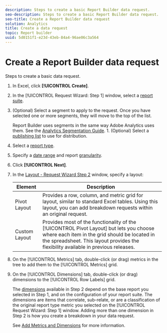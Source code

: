 ```yaml
---
description: Steps to create a basic Report Builder data request.
seo-description: Steps to create a basic Report Builder data request.
seo-title: Create a Report Builder data request
solution: Analytics
title: Create a data request
topic: Report builder
uuid: 5d0151f1-e23d-43eb-84a4-96ae06c3a564
---
```


# Create a Report Builder data request

Steps to create a basic data request.

1. In Excel, click **[!UICONTROL Create]**.
1. In the [!UICONTROL Request Wizard: Step 1] window, select a [report suite](/help/analyze/report-builder/data-requests/selecting-report-suites/t-select-report-suites.md).
1. (Optional) Select a segment to apply to the request. Once you have selected one or more segments, they will move to the top of the list.

   Report Builder uses segments in the same way Adobe Analytics uses them. See the [Analytics Segmentation Guide](https://marketing.adobe.com/resources/help/en_US/analytics/segment/). 1. (Optional) Select a [publishing list](/help/analyze/report-builder/data-requests/allow-publishing-list-overrides.md) to use for distribution.
1. Select a [report type](/help/analyze/report-builder/data-requests/c-report-types/select-report-types.md).
1. Specify a [date range](/help/analyze/report-builder/data-requests/configuring-report-dates/custom-calendar.md) and report [granularity](/help/analyze/report-builder/data-requests/configuring-report-dates/granularity.md).
1. Click **[!UICONTROL Next]**.
1. In the [Layout - Request Wizard Step 2](/help/analyze/report-builder/layout/layout.md) window, specify a layout:

   |  Element  | Description  |
   |---|---|
   |  Pivot Layout  | Provides a row, column, and metric grid for layout, similar to standard Excel tables. Using this layout, you can add breakdown requests within an original request.  |
   |  Custom Layout  | Provides most of the functionality of the [!UICONTROL Pivot Layout] but lets you choose where each item in the grid should be located in the spreadsheet. This layout provides the flexibility available in previous releases.  |

1. On the [!UICONTROL Metrics] tab, double-click (or drag) metrics in the tree to add them to the [!UICONTROL Metrics] grid.
1. On the [!UICONTROL Dimensions] tab, double-click (or drag) dimensions to the [!UICONTROL Row Labels] grid.

   The [dimensions](https://marketing.adobe.com/resources/help/en_US/reference/dimensions.html) available in Step 2 depend on the base report you selected in Step 1, and on the configuration of your report suite. The dimensions are items that correlate, sub-relate, or are a classification of the original report type metric you selected on the [!UICONTROL Request Wizard: Step 1] window. Adding more than one dimension in Step 2 is how you create a breakdown in your data request.

   See [Add Metrics and Dimensions](/help/analyze/report-builder/layout/c-metrics-dimensions/t-add-metrics-and-dimensions.md) for more information. 
